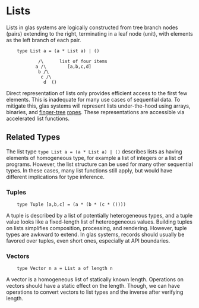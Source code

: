 # Lists

Lists in glas systems are logically constructed from tree branch nodes (pairs) extending to the right, terminating in a leaf node (unit), with elements as the left branch of each pair.

        type List a = (a * List a) | ()

                /\      list of four items
               a /\        [a,b,c,d]
                b /\
                 c /\ 
                  d  ()

Direct representation of lists only provides efficient access to the first few elements. This is inadequate for many use cases of sequential data. To mitigate this, glas systems will represent lists under-the-hood using arrays, binaries, and [finger-tree](https://en.wikipedia.org/wiki/Finger_tree) [ropes](https://en.wikipedia.org/wiki/Rope_%28data_structure%29). These representations are accessible via accelerated list functions.

## Related Types

The list type `type List a = (a * List a) | ()` describes lists as having elements of homogeneous type, for example a list of integers or a list of programs. However, the list structure can be used for many other sequential types. In these cases, many list functions still apply, but would have different implications for type inference.

### Tuples

        type Tuple [a,b,c] = (a * (b * (c * ())))

A tuple is described by a list of potentially heterogeneous types, and a tuple value looks like a fixed-length list of hetereogeneous values. Building tuples on lists simplifies composition, processing, and rendering. However, tuple types are awkward to extend. In glas systems, records should usually be favored over tuples, even short ones, especially at API boundaries.

### Vectors

        type Vector n a = List a of length n

A vector is a homogeneous list of statically known length. Operations on vectors should have a static effect on the length. Though, we can have operations to convert vectors to list types and the inverse after verifying length. 
